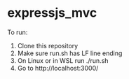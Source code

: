 # expressjs_mvc

To run:
1. Clone this repository
2. Make sure run.sh has LF line ending
3. On Linux or in WSL run ./run.sh
4. Go to http://localhost:3000/